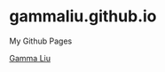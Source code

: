 # gammaliu.github.io
My Github Pages

<a href="http://gammaliu.github.io/" target="_blank">Gamma Liu</a>
